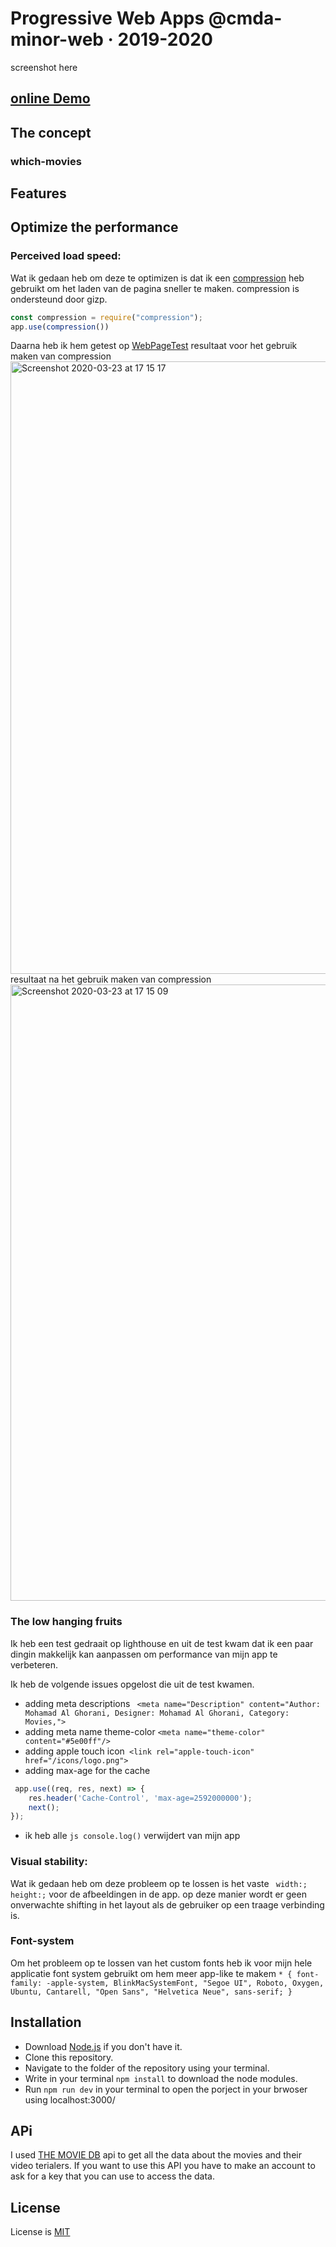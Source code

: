 # Progressive Web Apps @cmda-minor-web · 2019-2020
screenshot here
## [online Demo](https://which-movies.herokuapp.com/movies)
## The concept
### which-movies
## Features
## Optimize the performance
### Perceived load speed:
Wat ik gedaan heb om deze te optimizen is dat ik een [compression](https://github.com/expressjs/compression) heb gebruikt om het laden van de pagina sneller te maken.
compression is ondersteund door gizp.
```js
const compression = require("compression");
app.use(compression())
```
Daarna heb ik hem getest op [WebPageTest](https://www.webpagetest.org/)
resultaat voor het gebruik maken van compression 
<img width="980" alt="Screenshot 2020-03-23 at 17 15 17" src="https://user-images.githubusercontent.com/45425087/77338429-a60ac880-6d2a-11ea-89cb-c0b3dcd56b9c.png">
resultaat na het gebruik maken van compression 
<img width="986" alt="Screenshot 2020-03-23 at 17 15 09" src="https://user-images.githubusercontent.com/45425087/77338481-b7ec6b80-6d2a-11ea-9fd3-eec89f266950.png">
### The low hanging fruits
Ik heb een test gedraait op lighthouse en uit de test kwam dat ik een paar dingin makkelijk kan aanpassen om performance van mijn app te verbeteren.

Ik heb de volgende issues opgelost die uit de test kwamen.
- adding meta descriptions ``` <meta name="Description" content="Author: Mohamad Al Ghorani,
	Designer: Mohamad Al Ghorani, Category: Movies,">```
- adding meta name theme-color 		``` <meta name="theme-color" content="#5e00ff"/> ```
- adding apple touch icon``` <link rel="apple-touch-icon" href="/icons/logo.png">```
- adding max-age for the cache 
```js
 app.use((req, res, next) => {
    res.header('Cache-Control', 'max-age=2592000000');
    next();
});
```
- ik heb alle ```js console.log()``` verwijdert van mijn app
### Visual stability:
Wat ik gedaan heb om deze probleem op te lossen is het vaste ``` width:;  height:;``` voor de afbeeldingen in de app.
op deze manier wordt er geen onverwachte shifting in het layout als de gebruiker op een traage verbinding is.

### Font-system
Om het probleem op te lossen van het custom fonts heb ik voor mijn hele applicatie font system gebruikt om hem meer app-like te makem ```* {
  font-family: -apple-system, BlinkMacSystemFont, "Segoe UI", Roboto, Oxygen,
    Ubuntu, Cantarell, "Open Sans", "Helvetica Neue", sans-serif;
}```
## Installation
- Download [Node.js](https://nodejs.org/en/) if you don't have it. 
- Clone this repository.
- Navigate to the folder of the repository using your terminal.
- Write in your terminal ```npm install``` to download the node modules.
- Run ``` npm run dev ``` in your terminal to open the porject in your brwoser using localhost:3000/

## APi
I used [THE MOVIE DB](https://www.themoviedb.org/?language=en-US) api to get all the data about the movies and their video terialers.
If you want to use this API you have to make an account to ask for a key that you can use to access the data.

## License
License is [MIT](https://github.com/MohamadAlGhorani/progressive-web-apps-1920/blob/master/LICENSE) 
